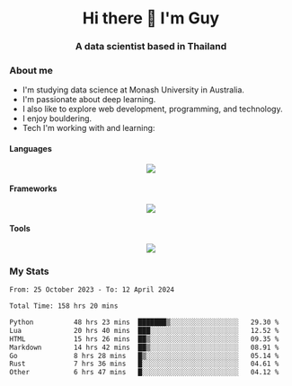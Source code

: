 <h1 align="center">Hi there 👋 I'm Guy</h1>
<h3 align="center">A data scientist based in Thailand</h3>

### About me

- I'm studying data science at Monash University in Australia.
- I'm passionate about deep learning.
- I also like to explore web development, programming, and technology.
- I enjoy bouldering.
- Tech I'm working with and learning:

#### Languages

<div align="center">
    <img src="https://skillicons.dev/icons?i=py,ts,js,html,css,rust,go" />
</div>

#### Frameworks

<div align="center">
    <img src="https://skillicons.dev/icons?i=pytorch,tensorflow,fastapi,react" /><br>
</div>

#### Tools

<div align="center">
    <img src="https://skillicons.dev/icons?i=postgres,redis,docker" /><br>
</div>

### My Stats

<!--START_SECTION:waka-->

```txt
From: 25 October 2023 - To: 12 April 2024

Total Time: 158 hrs 20 mins

Python          48 hrs 23 mins  ███████▒░░░░░░░░░░░░░░░░░   29.30 %
Lua             20 hrs 40 mins  ███░░░░░░░░░░░░░░░░░░░░░░   12.52 %
HTML            15 hrs 26 mins  ██▒░░░░░░░░░░░░░░░░░░░░░░   09.35 %
Markdown        14 hrs 42 mins  ██▒░░░░░░░░░░░░░░░░░░░░░░   08.91 %
Go              8 hrs 28 mins   █▒░░░░░░░░░░░░░░░░░░░░░░░   05.14 %
Rust            7 hrs 36 mins   █░░░░░░░░░░░░░░░░░░░░░░░░   04.61 %
Other           6 hrs 47 mins   █░░░░░░░░░░░░░░░░░░░░░░░░   04.12 %
```

<!--END_SECTION:waka-->
